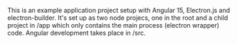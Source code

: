 This is an example application project setup with Angular 15, Electron.js and electron-builder. It's set up as two node projecs, one in the root and a child project in /app which only contains the main process (electron wrapper) code. Angular development takes place in /src.